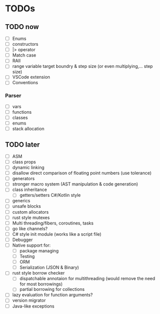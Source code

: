 # TODOs

## TODO now

- [ ] Enums
- [ ] constructors
- [ ] |> operator
- [ ] Match case
- [ ] RAII
- [ ] range variable target boundry & step size (or even multiplying,... step size)
- [ ] VSCode extension
- [ ] Conventions

### Parser

- [ ] vars
- [ ] functions
- [ ] classes
- [ ] enums
- [ ] stack allocation

## TODO later

- [ ] ASM
- [ ] class props
- [ ] dynamic linking
- [ ] disallow direct comparison of floating point numbers (use tolerance)
- [ ] generators
- [ ] stronger macro system (AST manipulation & code generation)
- [ ] class inheritance
  - [ ] getters/setters C#/Kotlin style
- [ ] generics
- [ ] unsafe blocks
- [ ] custom allocators
- [ ] rust style mutexes
- [ ] Multi threading/fibers, coroutines, tasks
- [ ] go like channels?
- [ ] C# style init module (works like a script file)
- [ ] Debugger
- [ ] Native support for:
  - [ ] package managing
  - [ ] Testing
  - [ ] ORM
  - [ ] Serialization (JSON & Binary)
- [ ] rust style borrow checker
  - [ ] dispatchable annotaion for multithreading (would remove the need for most borrowings)
  - [ ] partial borrowing for collections
- [ ] lazy evaluation for function arguments?
- [ ] version migrator
- [ ] Java-like exceptions

